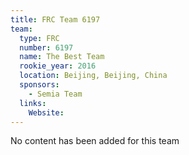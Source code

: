 ```yaml
---
title: FRC Team 6197
team:
  type: FRC
  number: 6197
  name: The Best Team
  rookie_year: 2016
  location: Beijing, Beijing, China
  sponsors:
    - Semia Team
  links:
    Website: 
---
```

No content has been added for this team